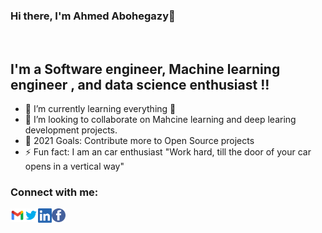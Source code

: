 ### Hi there, I'm Ahmed Abohegazy👋

<br/>

## I'm a Software engineer, Machine learning engineer , and data science enthusiast !!


- 🌱 I’m currently learning everything 🤣
- 👯  I’m looking to collaborate on Mahcine learning and deep learing development projects.
- 🥅 2021 Goals: Contribute more to Open Source projects 
- ⚡ Fun fact: I am an car enthusiast "Work hard, till the door of your car opens in a vertical way"

### Connect with me:


[<img align="left" alt="Ahmed Abohegazy | Gmail" width="22px" src="icons/gmail_icon.png" />][Gmail]
[<img align="left" alt="Ahmed Abohegazy  | Twitter" width="22px" src="icons/twiter_icon.png" />][twitter]
[<img align="left" alt="Ahmed Abohegazy  | LinkedIn" width="22px" src="icons/linkedin_icon.png" />][linkedin]
[<img align="left" alt="Ahmed Abohegazy  | Instagram" width="22px" src="icons/facebook_icon.png" />][facebook]

<br />



 





[twitter]: https://twitter.com/ahmedabohegazy
[facebook]: https://www.facebook.com/ahmed.abohegazy.12/
[linkedin]:https://www.linkedin.com/in/ahmed-abohegazy-926555172/
[Gmail]: mailto:ahmed.abohegazy4@gmail.com

